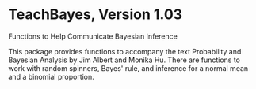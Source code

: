 # TeachBayes, Version 1.03
Functions to Help Communicate Bayesian Inference

This package provides functions to accompany the text Probability and Bayesian Analysis by Jim Albert and Monika Hu.  There are functions to work with random
spinners, Bayes' rule, and inference for a normal mean and a binomial proportion.
